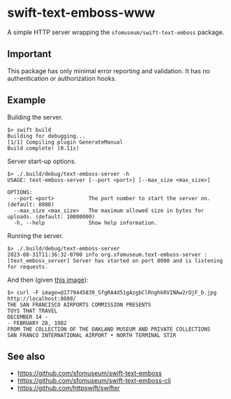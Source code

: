 # swift-text-emboss-www

A simple HTTP server wrapping the `sfomuseum/swift-text-emboss` package.

## Important

This package has only minimal error reporting and validation. It has no authentication or authorization hooks.

## Example

Building the server.

```
$> swift build
Building for debugging...
[1/1] Compiling plugin GenerateManual
Build complete! (0.11s)
```

Server start-up options.

```
$> ./.build/debug/text-emboss-server -h
USAGE: text-emboss-server [--port <port>] [--max_size <max_size>]

OPTIONS:
  --port <port>           The port number to start the server on. (default: 8080)
  --max_size <max_size>   The maximum allowed size in bytes for uploads. (default: 10000000)
  -h, --help              Show help information.
```

Running the server.

```
$> ./.build/debug/text-emboss-server
2023-08-31T11:36:32-0700 info org.sfomuseum.text-emboss-server : [text_emboss_server] Server has started on port 8080 and is listening for requests.
```

And then (given [this image](https://collection.sfomuseum.org/objects/1779445165/)):

```
$> curl -F image=@1779445839_SfgRA4d51gAzgbClRnghkRVINAw2rOjF_b.jpg http://localhost:8080/
THE SAN FRANCISCO AIRPORTS COMMISSION PRESENTS
TOYS THAT TRAVEL
DECEMBER 14 -
- FEBRUARY 28, 1982
FROM THE COLLECTION OF THE OAKLAND MUSEUM AND PRIVATE COLLECTIONS
SAN FRANCO INTERNATIONAL AIRPORT • NORTH TERMINAL STIR
```

## See also

* https://github.com/sfomuseum/swift-text-emboss
* https://github.com/sfomuseum/swift-text-emboss-cli
* https://github.com/httpswift/swifter